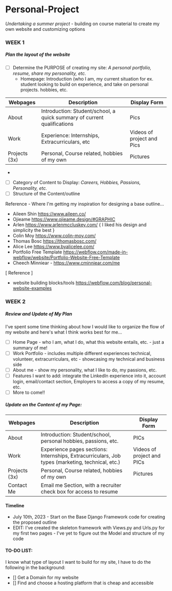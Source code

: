 # Personal-Project 
_Undertaking a summer project_ - building on course material to create my own website and customizing options

### WEEK 1

##### __Plan the layout of the website__

- [ ] Determine the PURPOSE of creating my site: *A personal portfolio, resume, share my personality, etc.*
  - Homepage: Introduction (who I am, my current situation for ex. student looking to build on experience, and take on personal projects. hobbies, etc.


|   Webpages   |               Description               |           Display Form              |
| -----------  | --------------------------------------  | ----------------------------------- |
|    About     | Introduction: Student/school, a quick summary of current qualifications | Pics |
|     Work     | Experience: Internships, Extracurriculars, etc |  Videos of project and Pics  |
| Projects (3x)| Personal, Course related, hobbies of my own | Pictures |
  -  
- [ ] Category of Content to Display: *Careers, Hobbies, Passions, Personality, etc.*
- [ ] Structure of the Content/outline 

Reference - Where I'm getting my inspiration for designing a base outline...
- Aileen Shin https://www.aileen.co/
- Ojieame https://www.ojieame.design/#GRAPHIC
- Arlen https://www.arlenmccluskey.com/ { I liked his design and simplicity the best }
- Colin Moy https://www.colin-moy.com/
- Thomas Bosc https://thomasbosc.com/
- Alice Lee https://www.byalicelee.com/
- Portfolio Free Template https://webflow.com/made-in-webflow/website/Portfolio-Website-Free-Template
- Cheech Minniear - https://www.cminniear.com/me  

[ Reference ] 
- website building blocks/tools https://webflow.com/blog/personal-website-examples 


### WEEK 2

##### __Review and Update of My Plan__
I've spent some time thinking about how I would like to organize the flow of my website and here's what I think works best for me...

- [ ] Home Page - who I am, what I do, what this website entails, etc. - just a summary of me!
- [ ] Work Portfolio - includes multiple different experiences technical, volunteer, extracurriculars, etc - showcasing my technical and business side
- [ ] About me - show my personality, what I like to do, my passions, etc.
- [ ] Features I want to add: integrate the LinkedIn experience into it, account login, email/contact section, Employers to access a copy of my resume, etc.
- [ ] More to come!!

##### Update on the Content of my Page:
|      Webpages      |                     Description               |                 Display Form              |
|    -----------     |    --------------------------------------     |    -----------------------------------    |
|       About        |    Introduction: Student/school, personal hobbies, passions, etc.    |    PICs     |
|       Work         |    Experience pages sections: Internships, Extracurriculars, Job types (marketing, technical, etc.)    |     Videos of project and PICs     |
|   Projects (3x)    |    Personal, Course related, hobbies of my own    |    Pictures    |
|    Contact Me      |    Email me Section, with a recruiter check box for access to resume |

#### Timeline
- July 10th, 2023 - Start on the Base Django Framework code for creating the proposed outline
- EDIT: I've created the skeleton framework with Views.py and Urls.py for my first two pages - I've yet to figure out the Model and structure of my code

#### TO-DO LIST:
I know what type of layout I want to build for my site, I have to do the following in the background:
- [] Get a Domain for my website
- [] Find and choose a hosting platform that is cheap and accessible










